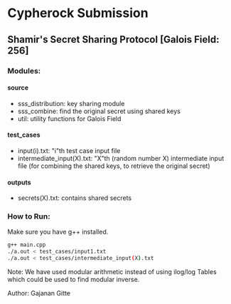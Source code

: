 # Cypherock Submission

## Shamir's Secret Sharing Protocol [Galois Field: 256]

### Modules:
#### source
-   sss_distribution: key sharing module
-   sss_combine: find the original secret using shared keys
-   util: utility functions for Galois Field    

#### test_cases
- input(i).txt: "i"th test case input file
- intermediate_input(X).txt: "X"th (random number X) intermediate input file (for combining the shared keys, to retrieve the original secret)

#### outputs
- secrets(X).txt: contains shared secrets

### How to Run:
Make sure you have g++ installed.

```bash
g++ main.cpp
./a.out < test_cases/input1.txt
./a.out < test_cases/intermediate_input(X).txt
```















Note: We have used modular arithmetic instead of using ilog/log Tables which could be used to find modular inverse.

Author: Gajanan Gitte
